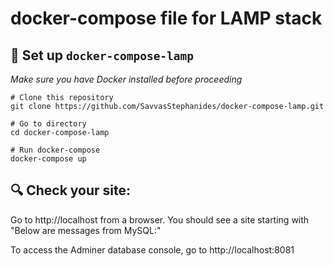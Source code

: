 # docker-compose file for LAMP stack

## 🔧 Set up `docker-compose-lamp`

_Make sure you have Docker installed before proceeding_

````
# Clone this repository
git clone https://github.com/SavvasStephanides/docker-compose-lamp.git

# Go to directory
cd docker-compose-lamp

# Run docker-compose
docker-compose up
````

## 🔍 Check your site:

Go to http://localhost from a browser. You should see a site starting with "Below are messages from MySQL:"

To access the Adminer database console, go to http://localhost:8081
